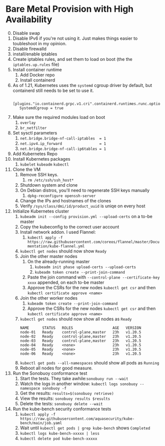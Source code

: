 # Bare Metal Provision with High Availability 

 0. Disable swap
 1. Disable IPv6 if you're not using it. Just makes things easier to toubleshoot in my opinion.
 2. Disable firewalld
 3. install/enable iptables
 4. Create iptables rules, and set them to load on boot (the the `iptables.up.rules` file)
 5. Install container runtime
     1. Add Docker repo
     2. Install containerd
 8. As of 1.21, Kubernetes uses the `systemd` cgroup driver by default, but containerd still needs to be set to use it.
     ```
      [plugins."io.containerd.grpc.v1.cri".containerd.runtimes.runc.options]
        SystemdCgroup = true
     ```
 8. Make sure the required modules load on boot
     1. `overlay`
     2. `br_netfilter`
 9. Set sysctl parameters
     1. `net.bridge.bridge-nf-call-iptables  = 1`
     2. `net.ipv4.ip_forward                 = 1`
     3. `net.bridge.bridge-nf-call-ip6tables = 1`
 10. Add Kubernetes Repo
 11. Install Kubernetes packages
     1. `kubelet` `kubeadm` `kubectl`
 12. Clone the VM
     1. Remove SSH keys.
         1. `rm /etc/ssh/ssh_host*`
     2. Shutdown system and clone
     3. On Debian distros, you'll need to regenerate SSH keys manually
         1. `dpkg-reconfigure openssh-server`
     4. Change the IPs and hostnames of the clones
     5. Verify `/sys/class/dmi/id/product_uuid` is uniqe on every host
 13. Initialize Kubernetes cluster
     1. `kubeadm init --config provision.yml --upload-certs` on a to-be master
     2. Copy the kubeconfig to the correct user account
     3. Install network addon. I used Flannel:
         1. `kubectl apply -f https://raw.githubusercontent.com/coreos/flannel/master/Documentation/kube-flannel.yml`
     4. `kubectl get nodes` should now show `Ready`
     5. Join the other master nodes
         1. On the already-running master
            1. `kubeadm init phase upload-certs --upload-certs`
            2. `kubeadm token create --print-join-command`
         3. Paste the join command with `--control-plane --certificate-key xxxx` appended, on each to-be master
         4. Approve the CSRs for the new nodes `kubectl get csr` and then `kubectl certificate approve <name>`
     6. Join the other worker nodes
         1. `kubeadm token create --print-join-command`
         2. Approve the CSRs for the new nodes `kubectl get csr` and then `kubectl certificate approve <name>`
     7. `kubectl get nodes` should now show all nodes as `Ready`
        ```
        NAME      STATUS   ROLES                  AGE   VERSION
        node-01   Ready    control-plane,master   23h   v1.20.5
        node-02   Ready    control-plane,master   23h   v1.20.5
        node-03   Ready    control-plane,master   23h   v1.20.5
        node-04   Ready    <none>                 23h   v1.20.5
        node-05   Ready    <none>                 23h   v1.20.5
        node-06   Ready    <none>                 23h   v1.20.5
        ```
     8. `kubectl get pods --all-namespaces` should show all pods as `Running`
     9. Reboot all nodes for good measure.
 14. Run the Sonobuoy conformance test
     1. Start the tests. They take awhile:`sonobuoy run --wait`
     2. Watch the logs in another window: `kubectl logs sonobuoy --namespace sonobuoy -f`
     3. Get the results: `results=$(sonobuoy retrieve)`
     4. View the results: `sonobuoy results $results`
     5. Delete the tests: `sonobuoy delete --wait`
 15. Run the kube-bench security conformance tests
     1. `kubectl apply -f https://raw.githubusercontent.com/aquasecurity/kube-bench/main/job.yaml`
     2. Wait until `kubectl get pods | grep kube-bench` shows `Completed`
     3. `kubectl logs kube-bench-xxxxx | less`
     4. `kubectl delete pod kube-bench-xxxxx`
